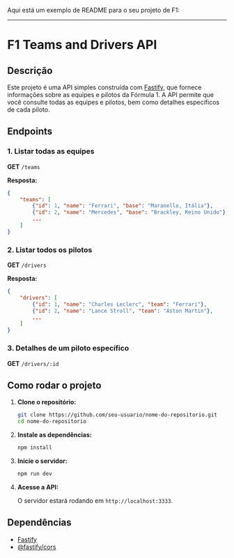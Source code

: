 Aqui está um exemplo de README para o seu projeto de F1:

---

# F1 Teams and Drivers API

## Descrição

Este projeto é uma API simples construída com [Fastify](https://www.fastify.io/), que fornece informações sobre as equipes e pilotos da Fórmula 1. A API permite que você consulte todas as equipes e pilotos, bem como detalhes específicos de cada piloto.

## Endpoints

### 1. Listar todas as equipes

**GET** `/teams`

**Resposta:**

```json
{
    "teams": [
        {"id": 1, "name": "Ferrari", "base": "Maranello, Itália"},
        {"id": 2, "name": "Mercedes", "base": "Brackley, Reino Unido"},
        ...
    ]
}
```

### 2. Listar todos os pilotos

**GET** `/drivers`

**Resposta:**

```json
{
    "drivers": [
        {"id": 1, "name": "Charles Leclerc", "team": "Ferrari"},
        {"id": 2, "name": "Lance Stroll", "team": "Aston Martin"},
        ...
    ]
}
```

### 3. Detalhes de um piloto específico

**GET** `/drivers/:id`


## Como rodar o projeto

1. **Clone o repositório:**

   ```bash
   git clone https://github.com/seu-usuario/nome-do-repositorio.git
   cd nome-do-repositorio
   ```

2. **Instale as dependências:**

   ```bash
   npm install
   ```

3. **Inicie o servidor:**

   ```bash
   npm run dev
   ```

4. **Acesse a API:**

   O servidor estará rodando em `http://localhost:3333`.

## Dependências

- [Fastify](https://www.fastify.io/)
- [@fastify/cors](https://github.com/fastify/fastify-cors)
